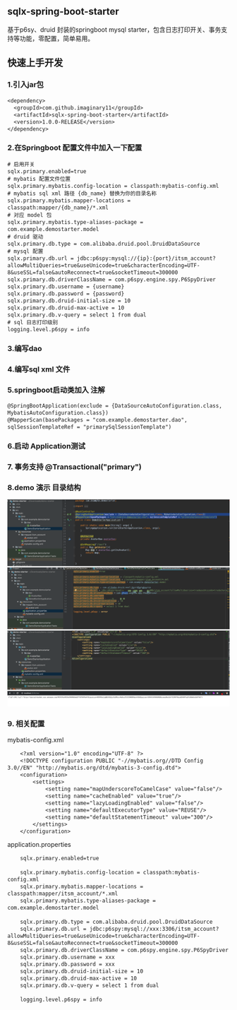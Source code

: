 ## sqlx-spring-boot-starter
基于p6sy、druid 封装的springboot mysql starter，包含日志打印开关、事务支持等功能，零配置，简单易用。


## 快速上手开发
### 1.引入jar包

    <dependency>
      <groupId>com.github.imaginary11</groupId>
      <artifactId>sqlx-spring-boot-starter</artifactId>
      <version>1.0.0-RELEASE</version>
    </dependency>

### 2.在Springboot 配置文件中加入一下配置
    # 启用开关
    sqlx.primary.enabled=true 
    # mybatis 配置文件位置
    sqlx.primary.mybatis.config-location = classpath:mybatis-config.xml 
    # mybatis sql xml 路径 {db_name} 替换为你的目录名称
    sqlx.primary.mybatis.mapper-locations = classpath:mapper/{db_name}/*.xml
    # 对应 model 包
    sqlx.primary.mybatis.type-aliases-package = com.example.demostarter.model
    # druid 驱动
    sqlx.primary.db.type = com.alibaba.druid.pool.DruidDataSource
    # mysql 配置
    sqlx.primary.db.url = jdbc:p6spy:mysql://{ip}:{port}/itsm_account?allowMultiQueries=true&useUnicode=true&characterEncoding=UTF-8&useSSL=false&autoReconnect=true&socketTimeout=300000
    sqlx.primary.db.driverClassName = com.p6spy.engine.spy.P6SpyDriver
    sqlx.primary.db.username = {username}
    sqlx.primary.db.password = {password}
    sqlx.primary.db.druid-initial-size = 10
    sqlx.primary.db.druid-max-active = 10
    sqlx.primary.db.v-query = select 1 from dual
    # sql 日志打印级别
    logging.level.p6spy = info

### 3.编写dao

### 4.编写sql xml 文件

### 5.springboot启动类加入 注解 

    @SpringBootApplication(exclude = {DataSourceAutoConfiguration.class, MybatisAutoConfiguration.class})
    @MapperScan(basePackages = "com.example.demostarter.dao", sqlSessionTemplateRef = "primarySqlSessionTemplate")

### 6.启动 Application测试
### 7. 事务支持 @Transactional("primary")
### 8.demo 演示 目录结构
![](https://github.com/Imaginary11/sqlx-spring-boot-starter/blob/master/sqlx.png)
![](https://github.com/Imaginary11/sqlx-spring-boot-starter/blob/master/sqlx-app.png)
![](https://github.com/Imaginary11/sqlx-spring-boot-starter/blob/master/sqlx-mybatis.png)
![](https://github.com/Imaginary11/sqlx-spring-boot-starter/blob/master/test.png)

### 9. 相关配置

mybatis-config.xml

        <?xml version="1.0" encoding="UTF-8" ?>
        <!DOCTYPE configuration PUBLIC "-//mybatis.org//DTD Config 3.0//EN" "http://mybatis.org/dtd/mybatis-3-config.dtd">
        <configuration>
            <settings>
                <setting name="mapUnderscoreToCamelCase" value="false"/>
                <setting name="cacheEnabled" value="true"/>
                <setting name="lazyLoadingEnabled" value="false"/>
                <setting name="defaultExecutorType" value="REUSE"/>
                <setting name="defaultStatementTimeout" value="300"/>
            </settings>
        </configuration>        
        
 application.properties
 
        sqlx.primary.enabled=true

        sqlx.primary.mybatis.config-location = classpath:mybatis-config.xml
        sqlx.primary.mybatis.mapper-locations = classpath:mapper/itsm_account/*.xml
        sqlx.primary.mybatis.type-aliases-package = com.example.demostarter.model

        sqlx.primary.db.type = com.alibaba.druid.pool.DruidDataSource
        sqlx.primary.db.url = jdbc:p6spy:mysql://xxx:3306/itsm_account?allowMultiQueries=true&useUnicode=true&characterEncoding=UTF-8&useSSL=false&autoReconnect=true&socketTimeout=300000
        sqlx.primary.db.driverClassName = com.p6spy.engine.spy.P6SpyDriver
        sqlx.primary.db.username = xxx
        sqlx.primary.db.password = xxx
        sqlx.primary.db.druid-initial-size = 10
        sqlx.primary.db.druid-max-active = 10
        sqlx.primary.db.v-query = select 1 from dual

        logging.level.p6spy = info
 

